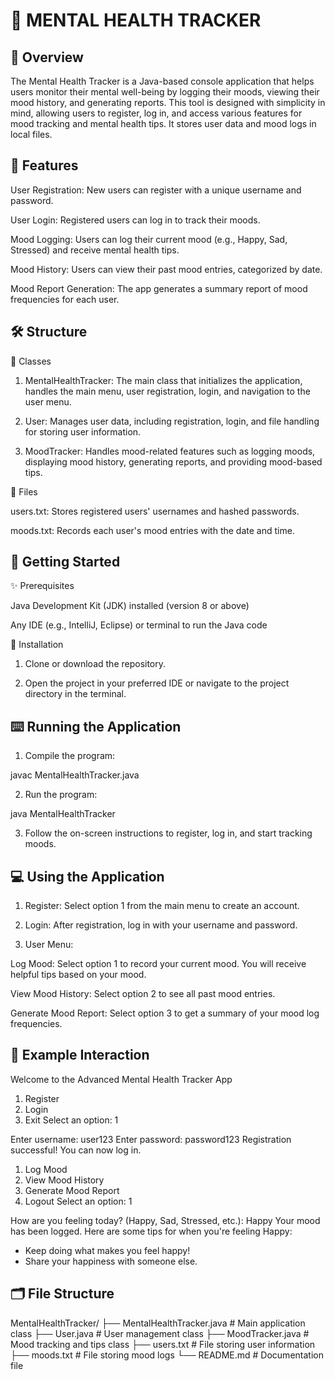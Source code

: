 
# 🧠 MENTAL HEALTH TRACKER 

## 📖 Overview

The Mental Health Tracker is a Java-based console application that helps users monitor their mental well-being by logging their moods, viewing their mood history, and generating reports. This tool is designed with simplicity in mind, allowing users to register, log in, and access various features for mood tracking and mental health tips. It stores user data and mood logs in local files.

## 🌟 Features

User Registration: New users can register with a unique username and password.

User Login: Registered users can log in to track their moods.

Mood Logging: Users can log their current mood (e.g., Happy, Sad, Stressed) and receive mental health tips.

Mood History: Users can view their past mood entries, categorized by date.

Mood Report Generation: The app generates a summary report of mood frequencies for each user.


## 🛠 Structure

📌 Classes

1. MentalHealthTracker: The main class that initializes the application, handles the main menu, user registration, login, and navigation to the user menu.


2. User: Manages user data, including registration, login, and file handling for storing user information.


3. MoodTracker: Handles mood-related features such as logging moods, displaying mood history, generating reports, and providing mood-based tips.



📂 Files

users.txt: Stores registered users' usernames and hashed passwords.

moods.txt: Records each user's mood entries with the date and time.


## 🚀 Getting Started

✨️ Prerequisites

Java Development Kit (JDK) installed (version 8 or above)

Any IDE (e.g., IntelliJ, Eclipse) or terminal to run the Java code


📲 Installation

1. Clone or download the repository.


2. Open the project in your preferred IDE or navigate to the project directory in the terminal.



## ⌨️ Running the Application

1. Compile the program:

javac MentalHealthTracker.java


2. Run the program:

java MentalHealthTracker


3. Follow the on-screen instructions to register, log in, and start tracking moods.



## 💻 Using the Application

1. Register: Select option 1 from the main menu to create an account.


2. Login: After registration, log in with your username and password.


3. User Menu:

Log Mood: Select option 1 to record your current mood. You will receive helpful tips based on your mood.

View Mood History: Select option 2 to see all past mood entries.

Generate Mood Report: Select option 3 to get a summary of your mood log frequencies.




## 📄 Example Interaction

Welcome to the Advanced Mental Health Tracker App
1. Register
2. Login
3. Exit
Select an option: 1

Enter username: user123
Enter password: password123
Registration successful! You can now log in.

1. Log Mood
2. View Mood History
3. Generate Mood Report
4. Logout
Select an option: 1

How are you feeling today? (Happy, Sad, Stressed, etc.): Happy
Your mood has been logged.
Here are some tips for when you're feeling Happy:
- Keep doing what makes you feel happy!
- Share your happiness with someone else.

## 🗂 File Structure

MentalHealthTracker/
├── MentalHealthTracker.java   # Main application class
├── User.java                  # User management class
├── MoodTracker.java           # Mood tracking and tips class
├── users.txt                  # File storing user information
├── moods.txt                  # File storing mood logs
└── README.md                  # Documentation file

